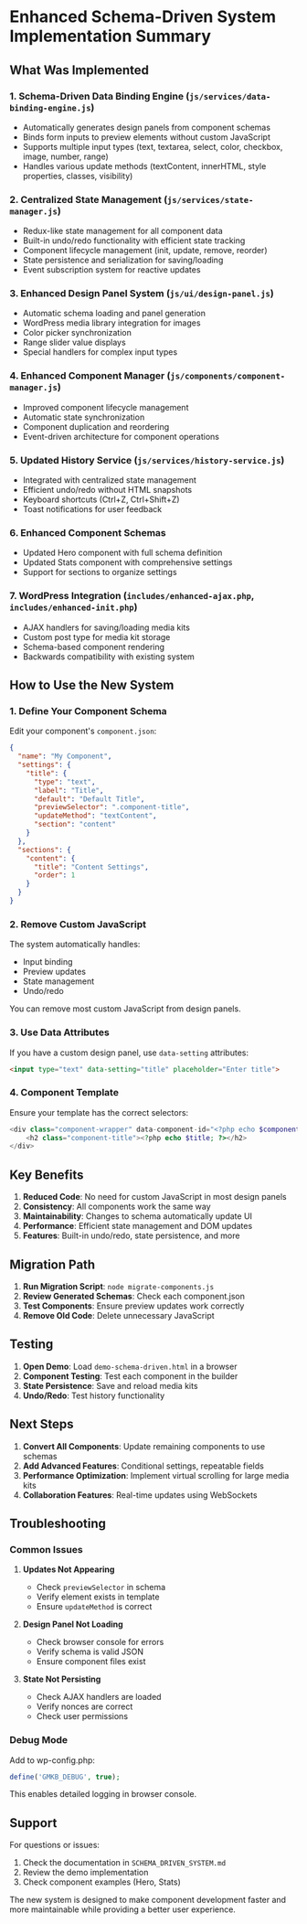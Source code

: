 # Enhanced Schema-Driven System Implementation Summary

## What Was Implemented

### 1. **Schema-Driven Data Binding Engine** (`js/services/data-binding-engine.js`)
- Automatically generates design panels from component schemas
- Binds form inputs to preview elements without custom JavaScript
- Supports multiple input types (text, textarea, select, color, checkbox, image, number, range)
- Handles various update methods (textContent, innerHTML, style properties, classes, visibility)

### 2. **Centralized State Management** (`js/services/state-manager.js`)
- Redux-like state management for all component data
- Built-in undo/redo functionality with efficient state tracking
- Component lifecycle management (init, update, remove, reorder)
- State persistence and serialization for saving/loading
- Event subscription system for reactive updates

### 3. **Enhanced Design Panel System** (`js/ui/design-panel.js`)
- Automatic schema loading and panel generation
- WordPress media library integration for images
- Color picker synchronization
- Range slider value displays
- Special handlers for complex input types

### 4. **Enhanced Component Manager** (`js/components/component-manager.js`)
- Improved component lifecycle management
- Automatic state synchronization
- Component duplication and reordering
- Event-driven architecture for component operations

### 5. **Updated History Service** (`js/services/history-service.js`)
- Integrated with centralized state management
- Efficient undo/redo without HTML snapshots
- Keyboard shortcuts (Ctrl+Z, Ctrl+Shift+Z)
- Toast notifications for user feedback

### 6. **Enhanced Component Schemas**
- Updated Hero component with full schema definition
- Updated Stats component with comprehensive settings
- Support for sections to organize settings

### 7. **WordPress Integration** (`includes/enhanced-ajax.php`, `includes/enhanced-init.php`)
- AJAX handlers for saving/loading media kits
- Custom post type for media kit storage
- Schema-based component rendering
- Backwards compatibility with existing system

## How to Use the New System

### 1. **Define Your Component Schema**

Edit your component's `component.json`:

```json
{
  "name": "My Component",
  "settings": {
    "title": {
      "type": "text",
      "label": "Title",
      "default": "Default Title",
      "previewSelector": ".component-title",
      "updateMethod": "textContent",
      "section": "content"
    }
  },
  "sections": {
    "content": {
      "title": "Content Settings",
      "order": 1
    }
  }
}
```

### 2. **Remove Custom JavaScript**

The system automatically handles:
- Input binding
- Preview updates
- State management
- Undo/redo

You can remove most custom JavaScript from design panels.

### 3. **Use Data Attributes**

If you have a custom design panel, use `data-setting` attributes:

```html
<input type="text" data-setting="title" placeholder="Enter title">
```

### 4. **Component Template**

Ensure your template has the correct selectors:

```php
<div class="component-wrapper" data-component-id="<?php echo $component_id; ?>" data-component-type="my-component">
    <h2 class="component-title"><?php echo $title; ?></h2>
</div>
```

## Key Benefits

1. **Reduced Code**: No need for custom JavaScript in most design panels
2. **Consistency**: All components work the same way
3. **Maintainability**: Changes to schema automatically update UI
4. **Performance**: Efficient state management and DOM updates
5. **Features**: Built-in undo/redo, state persistence, and more

## Migration Path

1. **Run Migration Script**: `node migrate-components.js`
2. **Review Generated Schemas**: Check each component.json
3. **Test Components**: Ensure preview updates work correctly
4. **Remove Old Code**: Delete unnecessary JavaScript

## Testing

1. **Open Demo**: Load `demo-schema-driven.html` in a browser
2. **Component Testing**: Test each component in the builder
3. **State Persistence**: Save and reload media kits
4. **Undo/Redo**: Test history functionality

## Next Steps

1. **Convert All Components**: Update remaining components to use schemas
2. **Add Advanced Features**: Conditional settings, repeatable fields
3. **Performance Optimization**: Implement virtual scrolling for large media kits
4. **Collaboration Features**: Real-time updates using WebSockets

## Troubleshooting

### Common Issues

1. **Updates Not Appearing**
   - Check `previewSelector` in schema
   - Verify element exists in template
   - Ensure `updateMethod` is correct

2. **Design Panel Not Loading**
   - Check browser console for errors
   - Verify schema is valid JSON
   - Ensure component files exist

3. **State Not Persisting**
   - Check AJAX handlers are loaded
   - Verify nonces are correct
   - Check user permissions

### Debug Mode

Add to wp-config.php:
```php
define('GMKB_DEBUG', true);
```

This enables detailed logging in browser console.

## Support

For questions or issues:
1. Check the documentation in `SCHEMA_DRIVEN_SYSTEM.md`
2. Review the demo implementation
3. Check component examples (Hero, Stats)

The new system is designed to make component development faster and more maintainable while providing a better user experience.